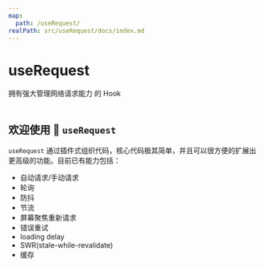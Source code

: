 ```yaml
---
map:
  path: /useRequest/
realPath: src/useRequest/docs/index.md
---
```


# useRequest

拥有强大管理网络请求能力 的 Hook
<br />
<br />

## 欢迎使用 👏 `useRequest`

`useRequest` 通过插件式组织代码，核心代码极其简单，并且可以很方便的扩展出更高级的功能。目前已有能力包括：

- 自动请求/手动请求
- 轮询
- 防抖
- 节流
- 屏幕聚焦重新请求
- 错误重试
- loading delay
- SWR(stale-while-revalidate)
- 缓存
